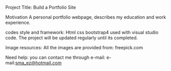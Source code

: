 Project Title:
Build a Portfolio Site


Motivation
A personal  portfolio webpage, describes my education and work experience.


codes style and framework:
Html css bootstrap4 used with visual studio code.
The project will be updated regularly until its completed.

Image resources:
All the images are provided from: freepick.com


Need help:
you can contact me through e-mail:
e-mail:sma_ez@hotmail.com




